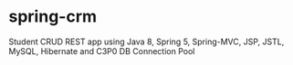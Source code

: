 # spring-crm
Student CRUD REST app using Java 8, Spring 5, Spring-MVC, JSP, JSTL, MySQL, Hibernate and C3P0 DB Connection Pool
